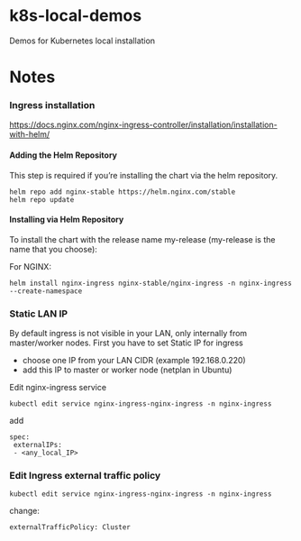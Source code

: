 # k8s-local-demos
Demos for Kubernetes local installation

# Notes

### Ingress installation

https://docs.nginx.com/nginx-ingress-controller/installation/installation-with-helm/

#### Adding the Helm Repository

This step is required if you’re installing the chart via the helm repository.

    helm repo add nginx-stable https://helm.nginx.com/stable
    helm repo update

#### Installing via Helm Repository

To install the chart with the release name my-release (my-release is the name that you choose):

For NGINX:

    helm install nginx-ingress nginx-stable/nginx-ingress -n nginx-ingress --create-namespace


### Static LAN IP
By default ingress is not visible in your LAN, only internally from master/worker nodes.
First you have to set Static IP for ingress  

 - choose one IP from your LAN CIDR (example 192.168.0.220)
 - add this IP to master or worker node (netplan in Ubuntu)

Edit nginx-ingress service

    kubectl edit service nginx-ingress-nginx-ingress -n nginx-ingress

 add

    spec:
     externalIPs:
     - <any_local_IP>

### Edit Ingress external traffic policy

    kubectl edit service nginx-ingress-nginx-ingress -n nginx-ingress
change:

    externalTrafficPolicy: Cluster


